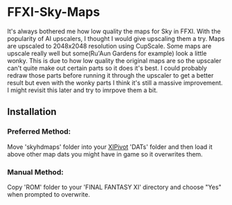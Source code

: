 # FFXI-Sky-Maps
It's always bothered me how low quality the maps for Sky in FFXI.  With the popularity of AI upscalers, I thought I would give upscaling them a try.  Maps are upscaled to 2048x2048 resolution using CupScale.  Some maps are upscale really well but some(Ru'Aun Gardens for example) look a little wonky.  This is due to how low quality the original maps are so the upscaler can't quite make out certain parts so it does it's best.  I could probably redraw those parts before running it through the upscaler to get a better result but even with the wonky parts I think it's still a massive improvement.  I might revisit this later and try to imrpove them a bit.

## Installation
### Preferred Method:
Move 'skyhdmaps' folder into your [XIPivot](https://github.com/Shirk/XIPivot) 'DATs' folder and then load it above other map dats you might have in game so it overwrites them.

### Manual Method:
Copy 'ROM' folder to your 'FINAL FANTASY XI' directory and choose "Yes" when prompted to overwrite.  
